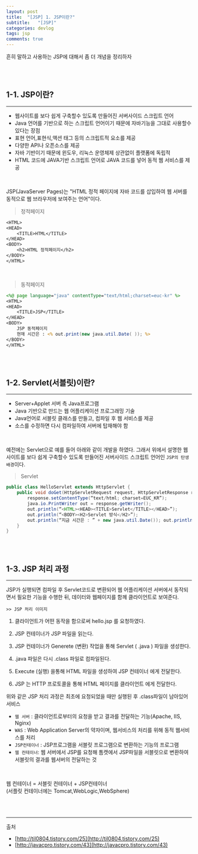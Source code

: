 ```yaml
---
layout: post
title:  "[JSP] 1. JSP이란?"
subtitle:   "[JSP]"
categories: devlog
tags: jsp
comments: true
---
```


흔히 말하고 사용하는 JSP에 대해서 좀 더 개념을 정리하자

<br><br>

## 1-1. JSP이란?
---

- 웹사이트를 보다 쉽게 구축할수 있도록 만들어진 서버사이드 스크립트 언어
- Java 언어를 기반으로 하는 스크립트 언어이기 때문에 자바기능을 그대로 사용할수 있다는 장점
- 표현 언어,표현식,액션 태그 등의 스크립트적 요소를 제공
- 다양한 API나 오픈소스를 제공
- 자바 기반이기 때문에 윈도우, 리눅스 운영체제 상관없이 플랫폼에 독립적
- HTML 코드에 JAVA기반 스크립트 언어로 JAVA 코드를 넣어 동적 웹 서비스를 제공

<br>

JSP(JavaServer Pages)는 "HTML 정적 페이지에 자바 코드를 삽입하여 웹 서버를 동적으로 웹 브라우저에 보여주는 언어"이다.

> 정적페이지

```jsp
<HTML>
<HEAD>
    <TITLE>HTML</TITLE> 
</HEAD> 
<BODY> 
    <h2>HTML 정적페이지</h2> 
</BODY>
</HTML>
```

<br>

> 동적페이지

```jsp
<%@ page language="java" contentType="text/html;charset=euc-kr" %>
<HTML>
<HEAD> 
    <TITLE>JSP</TITLE>
</HEAD>
<BODY>
    JSP 동적페이지
    현재 시간은 : <% out.print(new java.util.Date( )); %> 
</BODY> 
</HTML>
```

<br><br>

## 1-2. Servlet(서블릿)이란?
---
 
- Server+Applet 서버 측 Java프로그램
- Java 기반으로 만드는 웹 어플리케이션 프로그래밍 기술
- Java언어로 서블릿 클래스를 만들고, 컴파일 후 웹 서비스를 제공
- 소스를 수정하면 다시 컴파일하여 서버에 탑재해야 함

<br>

예전에는 Servlet으로 예를 들어 아래와 같이 개발을 하였다. 그래서 위에서 설명한 웹사이트를 보다 쉽게 구축할수 있도록 만들어진 서버사이드 스크립트 언어인 `JSP의 탄생 배경`이다.

> Servlet

```java
public class HelloServlet extends HttpServlet {
    public void doGet(HttpServletRequest request, HttpServletResponse response) throws ServletException, IOException {
        response.setContentType(“text/html; charset=EUC_KR”);
        java.io.PrintWriter out = response.getWriter(); 
        out.println(“<HTML><HEAD><TITLE>Servlet</TITLE></HEAD>”);
        out.println(“<BODY><H2>Servlet 방식</H2>”); 
        out.println(“지금 시간은 : ” + new java.util.Date()); out.println(“</BODY></HTML>”);
    }
}
```

<br><br>

## 1-3. JSP 처리 과정
---

JSP가 실행되면 컴파일 후 Servlet코드로 변환되어 웹 어플리케이션 서버에서 동작되면서 필요한 기능을 수행한 뒤, 데이터와 웹페이지를 함께 클라이언트로 보여준다.

```
>> JSP 처리 이미지
```

1. 클라이언트가 어떤 동작을 함으로써 hello.jsp 를 요청하였다.

2. JSP 컨테이너가 JSP 파일을 읽는다.

3. JSP 컨테이너가 Generete (변환) 작업을 통해 Servlet ( .java )  파일을 생성한다.

4. .java 파일은 다시 .class 파일로 컴파일된다.

5. Execute (실행) 을통해 HTML 파일을 생성하여 JSP 컨테이너 에게 전달한다.

6. JSP 는 HTTP 프로토콜을 통해 HTML 페이지를 클라이언트 에게 전달한다.


위와 같은 JSP 처리 과정은 최초에 요청되었을 때만 실행된 후 .class파일이 남아있어 서비스

 
- `웹 서버` : 클라이언트로부터의 요청을 받고 결과를 전달하는 기능(Apache, IIS, Nginx)  
- `WAS` : Web Application Server의 약자이며, 웹서비스의 처리를 위해 동적 웹서비스를 처리  
- `JSP컨테이너` : JSP프로그램을 서블릿 프로그램으로 변환하는 기능의 프로그램   
- `웹 컨테이너`: 웹 서버에서 JSP를 요청해 톰캣에서 JSP파일을 서블릿으로 변환하여 서블릿의 결과를 웹서버의 전달하는 것  

<br>

웹 컨테이너 = 서블릿 컨테이너 + JSP컨테이너  
(서플릿 컨테이너에는 Tomcat,WebLogic,WebSphere)  


<br><br>

---
출처
+ [http://til0804.tistory.com/25](http://til0804.tistory.com/25)
+ [http://javacpro.tistory.com/43](http://javacpro.tistory.com/43)



